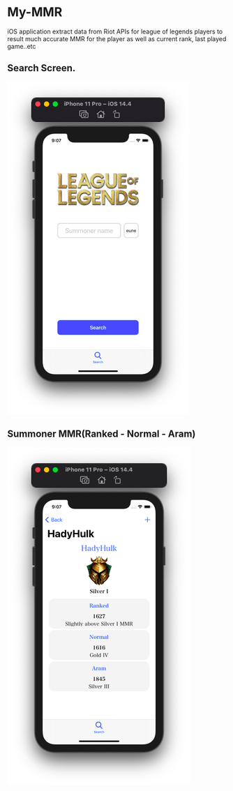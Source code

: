 # My-MMR
iOS application extract data from Riot APIs for league of legends players to result much accurate MMR for the player as well as current rank, last played game..etc

## Search Screen.
![Image of SearchSummoner](https://github.com/hadyhelal/My-MMR/blob/main/Github%20images/Search%20screen.png)

## Summoner MMR(Ranked - Normal - Aram)
![Image of SearchSummoner](https://github.com/hadyhelal/My-MMR/blob/main/Github%20images/Show%20data%20screen.png)
